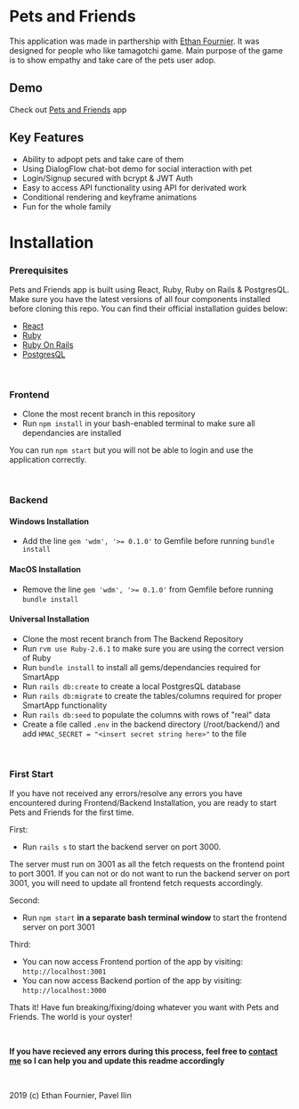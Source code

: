 # Pets and Friends

This application was made in parthership with [Ethan Fournier](https://github.com/EthanJF). It was designed for people who like tamagotchi game. Main purpose of the game is to show empathy and take care of the pets user adop.

## Demo
Check out [Pets and Friends](https://naughty-einstein-119d55.netlify.com) app


## Key Features
- Ability to adpopt pets and take care of them
- Using DialogFlow chat-bot demo for  social interaction with pet
- Login/Signup secured with bcrypt & JWT Auth
- Easy to access API functionality using  API for derivated work
- Conditional rendering and keyframe animations
- Fun for the whole family

# Installation
  ### Prerequisites
  Pets and Friends app is built using React, Ruby, Ruby on Rails & PostgresQL. Make sure you have the latest versions of all four components installed before cloning this repo. You can find their official installation guides below:
  - [React](https://reactjs.org/docs/getting-started.html)
  - [Ruby](https://www.ruby-lang.org/en/documentation/installation/)
  - [Ruby On Rails](https://guides.rubyonrails.org/v5.0/getting_started.html)
  - [PostgresQL](https://www.postgresqltutorial.com/)
  
&nbsp;

  ### Frontend
  - Clone the most recent branch in this repository
  - Run `npm install` in your bash-enabled terminal to make sure all dependancies are installed
  
  You can run `npm start` but you will not be able to login and use the application correctly. 
    
&nbsp;  

  ### Backend
  
  #### Windows Installation
  - Add the line `gem 'wdm', '>= 0.1.0'` to Gemfile before running `bundle install`
  
  #### MacOS Installation
  - Remove the line `gem 'wdm', '>= 0.1.0'` from Gemfile before running `bundle install`
 
  #### Universal Installation
  - Clone the most recent branch from The Backend Repository
  - Run `rvm use Ruby-2.6.1` to make sure you are using the correct version of Ruby 
  - Run `bundle install` to install all gems/dependancies required for SmartApp 
  - Run `rails db:create` to create a local PostgresQL database
  - Run `rails db:migrate` to create the tables/columns required for proper SmartApp functionality
  - Run `rails db:seed` to populate the columns with rows of "real" data
  - Create a file called `.env` in the backend directory (/root/backend/) and add `HMAC_SECRET = "<insert secret string here>"` to the file

&nbsp;
  ### First Start
   If you have not received any errors/resolve any errors you have encountered during Frontend/Backend Installation, you are ready to start Pets and Friends for the first time.
    
  First:
  - Run `rails s` to start the backend server on port 3000. 
  
  The server must run on 3001 as all the fetch requests on the frontend point to port 3001. If you can not or do not want to run the backend server on port 3001, you will need to update all frontend fetch requests accordingly. 
  
  Second:
  - Run `npm start` **in a separate bash terminal window** to start the frontend server on port 3001
  
  Third:
  - You can now access Frontend portion of the app by visiting: `http://localhost:3001` 
  - You can now access Backend portion of the app by visiting: `http://localhost:3000` 
  
  Thats it! Have fun breaking/fixing/doing whatever you want with Pets and Friends. The world is your oyster!

&nbsp;

   **If you have recieved any errors during this process, feel free to [contact me](https://www.linkedin.com/in/pavel-ilin) so I can help you and update this readme accordingly**
 
&nbsp;

2019 (c) Ethan Fournier, Pavel Ilin
